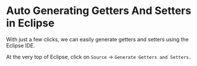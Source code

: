 # Auto Generating Getters And Setters in Eclipse

With just a few clicks, we can easily generate getters and setters using the Eclipse IDE.

At the very top of Eclipse, click on `Source` -> `Generate Getters and Setters.`
